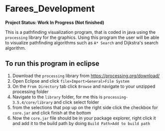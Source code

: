 # Farees_Development

**Project Status: Work In Progress (Not finished)**

This is a pathfinding visualization program, that is coded in java using the `processing` library for the graphics. Using this program the user will be able to visualize pathfinding algorithms such as `A* Search` and Dijkstra's search algorithm.

## To run this program in eclipse
1. Download the `processing` library from https://processing.org/download/
2. Open Eclipse and click `file>Import>General>File System`
3. On the `From Directory` tab click `Browse` and navigate to your unzipped processing folder
4. Navigate to the  `library` folder, for me this is `processing-3.5.4/core/library` and click select folder
5. from the selections that pop up on the right side click the checkbox for `core.jar` and click finish at the bottom
6. Now the `core.jar` file should be in your package explorer, right click it and add it to the build path by doing `Build Path>Add to build path`
